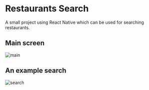 # Restaurants Search

A small project using React Native which can be used for searching restaurants.

## Main screen

![main](https://user-images.githubusercontent.com/45886346/110812879-a7f9ce80-8290-11eb-8da9-958cbc1afac1.jpg)



## An example search

![search](https://user-images.githubusercontent.com/45886346/110812934-b7791780-8290-11eb-8204-7e90b1590fd4.jpg)


